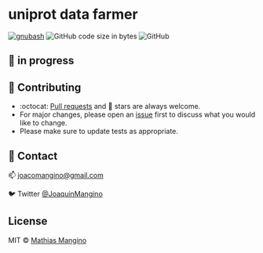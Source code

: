# uniprot data farmer 

[![gnubash](https://img.shields.io/badge/Bash-brightgreen?style=for-the-badge&logo=gnubash&logoColor=white&labelColor=101010)](https://www.gnu.org/software/bash/)
![GitHub code size in bytes](https://img.shields.io/github/languages/code-size/mathiashole/uniprot_data_farmer?logo=GitHub&style=for-the-badge)
![GitHub](https://img.shields.io/github/license/mathiashole/uniprot_data_farmer?color=%23179287&style=for-the-badge)

## :hammer: in progress


## :sparkling_heart: Contributing

- :octocat: [Pull requests](https://github.com/mathiashole/uniprot_data_farmer/pulls) and :star2: stars are always welcome.
- For major changes, please open an [issue](https://github.com/mathiashole/uniprot_data_farmer/issues) first to discuss what you would like to change.
- Please make sure to update tests as appropriate.

## :mega: Contact

:mailbox: joacomangino@gmail.com

:bird: Twitter [@JoaquinMangino](https://twitter.com/joaquinmangino)

## License
MIT &copy; [Mathias Mangino](https://github.com/mathiashole)